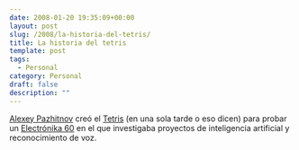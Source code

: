 ```yaml
---
date: 2008-01-20 19:35:09+00:00
layout: post
slug: /2008/la-historia-del-tetris/
title: La historia del tetris
template: post
tags:
  - Personal
category: Personal
draft: false
description: ""
---
```


[Alexey Pazhitnov](http://es.wikipedia.org/wiki/Alexey_Pazhitnov) creó el [Tetris](http://es.wikipedia.org/wiki/Tetris) (en una sola tarde o eso dicen) para probar un [Electrónika 60](http://en.wikipedia.org/wiki/Electronika_60) en el que investigaba proyectos de inteligencia artificial y reconocimiento de voz.


